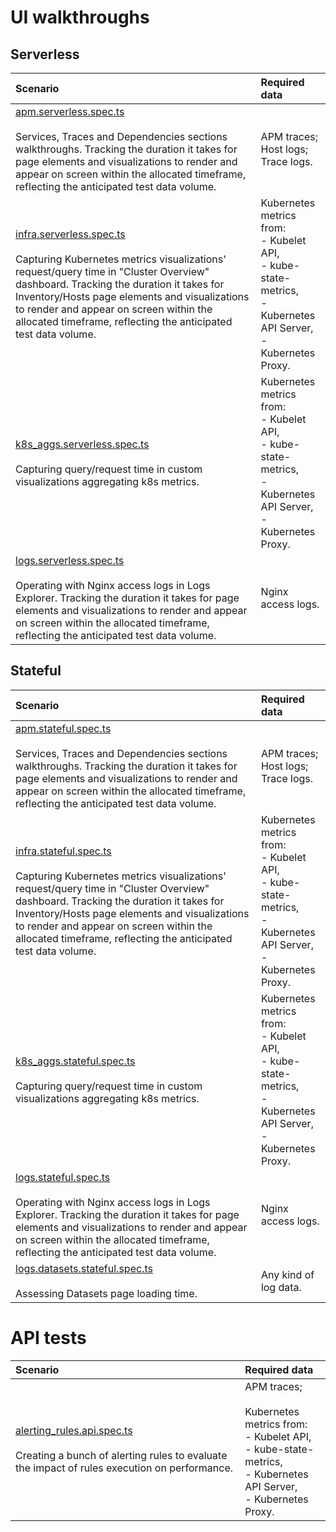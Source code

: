 # UI walkthroughs
## Serverless

| Scenario  | Required data |
| :------------ | :------------ |
| [apm.serverless.spec.ts](https://github.com/elastic/oblt-playwright/blob/main/tests/serverless/apm.serverless.spec.ts)<br><br>Services, Traces and Dependencies sections walkthroughs. Tracking the duration it takes for page elements and visualizations to render and appear on screen within the allocated timeframe, reflecting the anticipated test data volume. | APM traces;<br>Host logs;<br>Trace logs.  |
| [infra.serverless.spec.ts](https://github.com/elastic/oblt-playwright/blob/main/tests/serverless/infra.serverless.spec.ts)<br><br>Capturing Kubernetes metrics visualizations' request/query time in "Cluster Overview" dashboard. Tracking the duration it takes for Inventory/Hosts page elements and visualizations to render and appear on screen within the allocated timeframe, reflecting the anticipated test data volume.  | Kubernetes metrics from:<br>- Kubelet API,<br>- kube-state-metrics,<br>- Kubernetes API Server,<br>- Kubernetes Proxy.  |
| [k8s_aggs.serverless.spec.ts](https://github.com/elastic/oblt-playwright/blob/main/tests/serverless/k8s_aggs.serverless.spec.ts)<br><br>Capturing query/request time in custom visualizations aggregating k8s metrics.  | Kubernetes metrics from:<br>- Kubelet API,<br>- kube-state-metrics,<br>- Kubernetes API Server,<br>- Kubernetes Proxy. |
| [logs.serverless.spec.ts](https://github.com/elastic/oblt-playwright/blob/main/tests/serverless/logs.serverless.spec.ts)<br><br>Operating with Nginx access logs in Logs Explorer. Tracking the duration it takes for page elements and visualizations to render and appear on screen within the allocated timeframe, reflecting the anticipated test data volume.  | Nginx access logs.  |

## Stateful

| Scenario  | Required data |
| :------------ | :------------ |
| [apm.stateful.spec.ts](https://github.com/elastic/oblt-playwright/blob/main/tests/stateful/apm.stateful.spec.ts)<br><br>Services, Traces and Dependencies sections walkthroughs. Tracking the duration it takes for page elements and visualizations to render and appear on screen within the allocated timeframe, reflecting the anticipated test data volume. | APM traces;<br>Host logs;<br>Trace logs.  |
| [infra.stateful.spec.ts](https://github.com/elastic/oblt-playwright/blob/main/tests/stateful/infra.stateful.spec.ts)<br><br>Capturing Kubernetes metrics visualizations' request/query time in "Cluster Overview" dashboard. Tracking the duration it takes for Inventory/Hosts page elements and visualizations to render and appear on screen within the allocated timeframe, reflecting the anticipated test data volume.  | Kubernetes metrics from:<br>- Kubelet API,<br>- kube-state-metrics,<br>- Kubernetes API Server,<br>- Kubernetes Proxy.  |
| [k8s_aggs.stateful.spec.ts](https://github.com/elastic/oblt-playwright/blob/main/tests/stateful/k8s_aggs.stateful.spec.ts)<br><br>Capturing query/request time in custom visualizations aggregating k8s metrics.  | Kubernetes metrics from:<br>- Kubelet API,<br>- kube-state-metrics,<br>- Kubernetes API Server,<br>- Kubernetes Proxy.  |
| [logs.stateful.spec.ts](https://github.com/elastic/oblt-playwright/blob/main/tests/stateful/logs.stateful.spec.ts)<br><br>Operating with Nginx access logs in Logs Explorer. Tracking the duration it takes for page elements and visualizations to render and appear on screen within the allocated timeframe, reflecting the anticipated test data volume.  | Nginx access logs.  |
| [logs.datasets.stateful.spec.ts](https://github.com/elastic/oblt-playwright/blob/main/tests/stateful/logs.datasets.stateful.spec.ts)<br><br>Assessing Datasets page loading time.  | Any kind of log data.  |

# API tests

| Scenario  | Required data |
| :------------ | :------------ |
| [alerting_rules.api.spec.ts](https://github.com/elastic/oblt-playwright/blob/main/tests/api/alerting_rules.api.spec.ts)<br><br>Creating a bunch of alerting rules to evaluate the impact of rules execution on performance.  | APM traces;<br><br>Kubernetes metrics from:<br>- Kubelet API,<br>- kube-state-metrics,<br>- Kubernetes API Server,<br>- Kubernetes Proxy.
